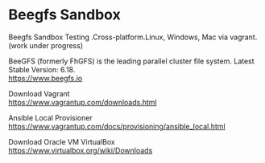 # Beegfs Sandbox
Beegfs Sandbox Testing .Cross-platform.Linux, Windows, Mac via vagrant.  
(work under progress)

BeeGFS (formerly FhGFS) is the leading parallel cluster file system.
Latest Stable Version: 6.18.    
https://www.beegfs.io

Download Vagrant   
https://www.vagrantup.com/downloads.html

Ansible Local Provisioner
https://www.vagrantup.com/docs/provisioning/ansible_local.html

Download Oracle VM VirtualBox        
https://www.virtualbox.org/wiki/Downloads
